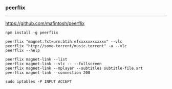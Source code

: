 ### peerflix
---
https://github.com/mafintosh/peerflix

```
npm install -g peerflix

peerflix "magnet:?xt=urn:btih:efxxxxxxxxxxxx" --vlc
peerflix "http://some-torrent/music.torrent" -a --vlc
peerflix --help

peerflix magnet-link --list
peerflix magnet-link --vlc -- --fullscreen
peerflix magnet-link --mplayer --subtitles subtitle-file.srt
peerflix magnet-link --connection 200

sudo iptables -P INPUT ACCEPT

```

```
```

```
```


